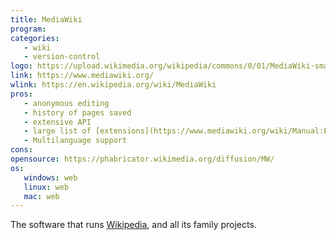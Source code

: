```yaml
---
title: MediaWiki
program:
categories:
   - wiki
   - version-control
logo: https://upload.wikimedia.org/wikipedia/commons/0/01/MediaWiki-smaller-logo.png
link: https://www.mediawiki.org/
wlink: https://en.wikipedia.org/wiki/MediaWiki
pros:
   - anonymous editing
   - history of pages saved
   - extensive API
   - large list of [extensions](https://www.mediawiki.org/wiki/Manual:Extensions)
   - Multilanguage support
cons:
opensource: https://phabricator.wikimedia.org/diffusion/MW/
os:
   windows: web
   linux: web
   mac: web
---
```


The software that runs [Wikipedia](https://wikipedia.org/), and all its family projects.
